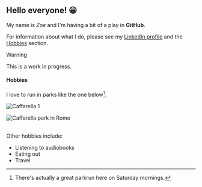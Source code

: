 ## Hello everyone! :grinning:

My name is *Zoe* and I'm having a bit of a play in **GitHub**.

For information about what I do, please see my [LinkedIn profile](https://www.linkedin.com/in/zoe-joanne-green-mcil-cl-0828a996/) and the [Hobbies](https://github.com/ZJOttaviani/ZJOttaviani/edit/main/README.md#hobbies) section.

> [!WARNING]
> This is a work in progress.

#### Hobbies

I love to run in parks like the one below[^1].
[^1]: There's actually a great parkrun here on Saturday mornings.

![Caffarella 1](https://github.com/user-attachments/assets/9163f27b-734d-4588-a3c7-7aa5a5c8bd54)

<picture>
 <source media="(prefers-color-scheme: dark)" srcset="[YOUR-DARKMODE-IMAGE](https://github.com/user-attachments/assets/9163f27b-734d-4588-a3c7-7aa5a5c8bd54)">
 <source media="(prefers-color-scheme: light)" srcset="[YOUR-LIGHTMODE-IMAGE](https://github.com/user-attachments/assets/9163f27b-734d-4588-a3c7-7aa5a5c8bd54)">
 <img alt="Caffarella park in Rome" src="YOUR-DEFAULT-IMAGE">
</picture>  
  
  <br>Other hobbies include:<!-- I don't understand why I had to enter an HTML command to get the line break to appear here -->
- Listening to audiobooks
- Eating out
- Travel

<!--
**ZJOttaviani/ZJOttaviani** is a ✨ _special_ ✨ repository because its `README.md` (this file) appears on your GitHub profile.

Here are some ideas to get you started:

- 🔭 I’m currently working on ...
- 🌱 I’m currently learning ...
- 👯 I’m looking to collaborate on ...
- 🤔 I’m looking for help with ...
- 💬 Ask me about ...
- 📫 How to reach me: ...
- 😄 Pronouns: ...
- ⚡ Fun fact: ...
-->
